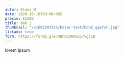```yaml
---
autor: Klaus W
date: 2020-10-10T03:00:00Z
precio: $1500
title: bob 2
thumbnail: "/v1602347255/bazar-test/bob2_qgefxr.jpg"
listado: true
form: https://forms.gle/R8nUcSNXGq57vgj18
---
```


lorem ipsum